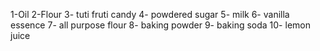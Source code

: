 1-Oil
2-Flour
3- tuti fruti candy
4- powdered sugar
5- milk
6- vanilla essence
7- all purpose flour
8- baking powder
9- baking soda
10- lemon juice